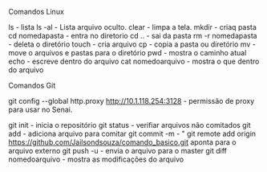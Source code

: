 Comandos Linux

ls - lista
ls -al - Lista arquivo oculto.
clear - limpa a tela.
mkdir - criaq pasta
cd nomedapasta - entra no diretorio
cd .. - sai da pasta
rm -r nomedapasta - deleta o diretório
touch - cria arquivo
cp - copia a pasta ou diretório
mv - move o arquivos e pastas para o diretório
pwd - mostra o caminho atual
echo - escreve dentro do arquivo
cat nomedoarquivo - mostra o que dentro do arquivo

Comandos Git

git config --global http.proxy http://10.1.118.254:3128 - permissão de proxy para usar no Senai.


git init - inicia o repositório
git status - verifiar arquivos não comitados
git add - adiciona arquivo para comitar
git commit -m - "
git remote add origin https://github.com/Jailsondsouza/comando_basico.git aponta para o arquivo externo
git push -u - envia o arquivo para o master
git diff nomedoarquivo - mostra as modificações do arquivo